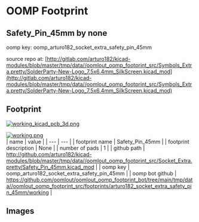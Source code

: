 # OOMP Footprint  
## Safety_Pin_45mm  by none  
  
oomp key: oomp_arturo182_socket_extra_safety_pin_45mm  
  
source repo at: [http://gitlab.com/arturo182/kicad-modules/blob/master/tmp/data//oomlout_oomp_footprint_src/Symbols_Extra.pretty/SolderParty-New-Logo_7.5x6.4mm_SilkScreen.kicad_mod](http://gitlab.com/arturo182/kicad-modules/blob/master/tmp/data//oomlout_oomp_footprint_src/Symbols_Extra.pretty/SolderParty-New-Logo_7.5x6.4mm_SilkScreen.kicad_mod)  
## Footprint  
  
[![working_kicad_pcb_3d.png](working_kicad_pcb_3d_600.png)](working_kicad_pcb_3d.png)  
  
[![working.png](working_600.png)](working.png)  
| name | value | 
| --- | --- | 
| footprint name | Safety_Pin_45mm | 
| footprint description | None | 
| number of pads | 1 | 
| github path | http://github.com/arturo182/kicad-modules/blob/master/tmp/data//oomlout_oomp_footprint_src/Socket_Extra.pretty/Safety_Pin_45mm.kicad_mod | 
| oomp key | oomp_arturo182_socket_extra_safety_pin_45mm | 
| oomp bot github | https://github.com/oomlout/oomlout_oomp_footprint_bot/tree/main/tmp/data//oomlout_oomp_footprint_src/footprints/arturo182_socket_extra_safety_pin_45mm/working | 
## Images  
